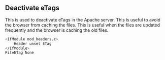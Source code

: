 ## Deactivate eTags
This is used to deactivate eTags in the Apache server. This is useful to avoid the browser from caching the files. This is useful when the files are updated frequently and the browser is caching the old files.

``` bash
<IfModule mod_headers.c>
    Header unset ETag
</IfModule>
FileETag None
```
